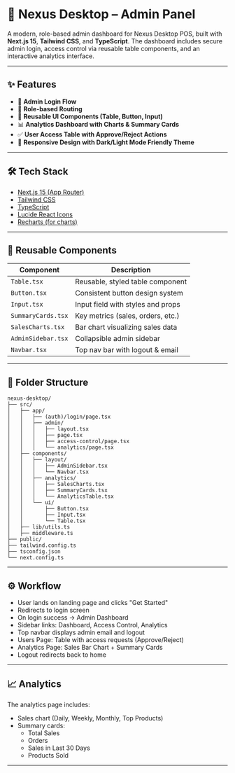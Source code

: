 # 🚀 Nexus Desktop – Admin Panel

A modern, role-based admin dashboard for Nexus Desktop POS, built with **Next.js 15**, **Tailwind CSS**, and **TypeScript**. The dashboard includes secure admin login, access control via reusable table components, and an interactive analytics interface.

---

## ✨ Features

- 🔐 **Admin Login Flow**
- 🧭 **Role-based Routing**
- 🧱 **Reusable UI Components (Table, Button, Input)**
- 📊 **Analytics Dashboard with Charts & Summary Cards**
- ✅ **User Access Table with Approve/Reject Actions**
- 🌙 **Responsive Design with Dark/Light Mode Friendly Theme**

---

## 🛠 Tech Stack

- [Next.js 15 (App Router)](https://nextjs.org/)
- [Tailwind CSS](https://tailwindcss.com/)
- [TypeScript](https://www.typescriptlang.org/)
- [Lucide React Icons](https://lucide.dev/)
- [Recharts (for charts)](https://recharts.org/en-US/)

---

## 🧩 Reusable Components

| Component          | Description                       |
| ------------------ | --------------------------------- |
| `Table.tsx`        | Reusable, styled table component  |
| `Button.tsx`       | Consistent button design system   |
| `Input.tsx`        | Input field with styles and props |
| `SummaryCards.tsx` | Key metrics (sales, orders, etc.) |
| `SalesCharts.tsx`  | Bar chart visualizing sales data  |
| `AdminSidebar.tsx` | Collapsible admin sidebar         |
| `Navbar.tsx`       | Top nav bar with logout & email   |

---

## 📂 Folder Structure

```
nexus-desktop/
├── src/
│   ├── app/
│   │   ├── (auth)/login/page.tsx
│   │   ├── admin/
│   │   │   ├── layout.tsx
│   │   │   ├── page.tsx
│   │   │   ├── access-control/page.tsx
│   │   │   └── analytics/page.tsx
│   ├── components/
│   │   ├── layout/
│   │   │   ├── AdminSidebar.tsx
│   │   │   └── Navbar.tsx
│   │   ├── analytics/
│   │   │   ├── SalesCharts.tsx
│   │   │   ├── SummaryCards.tsx
│   │   │   └── AnalyticsTable.tsx
│   │   └── ui/
│   │       ├── Button.tsx
│   │       ├── Input.tsx
│   │       └── Table.tsx
│   ├── lib/utils.ts
│   ├── middleware.ts
├── public/
├── tailwind.config.ts
├── tsconfig.json
└── next.config.ts
```

---

## ⚙️ Workflow

- User lands on landing page and clicks "Get Started"
- Redirects to login screen
- On login success → Admin Dashboard
- Sidebar links: Dashboard, Access Control, Analytics
- Top navbar displays admin email and logout
- Users Page: Table with access requests (Approve/Reject)
- Analytics Page: Sales Bar Chart + Summary Cards
- Logout redirects back to home

---

## 📈 Analytics

The analytics page includes:

- Sales chart (Daily, Weekly, Monthly, Top Products)
- Summary cards:
  - Total Sales
  - Orders
  - Sales in Last 30 Days
  - Products Sold

---
